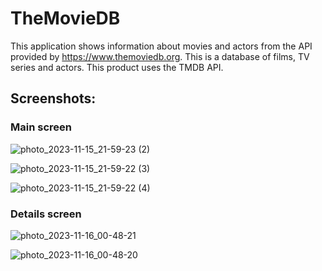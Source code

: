 # TheMovieDB
This application shows information about movies and actors from the API provided by https://www.themoviedb.org.
This is a database of films, TV series and actors.
This product uses the TMDB API.


## Screenshots:

### Main screen
![photo_2023-11-15_21-59-23 (2)](https://github.com/Bourbonike/TheMovieDB/assets/100319658/a60318d5-e66f-43c6-913b-c06cc0c4c96d)


![photo_2023-11-15_21-59-22 (3)](https://github.com/Bourbonike/TheMovieDB/assets/100319658/463ac033-887d-49c7-98b6-070f40996678)


![photo_2023-11-15_21-59-22 (4)](https://github.com/Bourbonike/TheMovieDB/assets/100319658/a0810e64-3785-4149-b148-622c7eed3a83)


### Details screen

![photo_2023-11-16_00-48-21](https://github.com/Bourbonike/TheMovieDB/assets/100319658/b346e2fe-f721-454a-b6c1-44e8201e8684)


![photo_2023-11-16_00-48-20](https://github.com/Bourbonike/TheMovieDB/assets/100319658/af80c114-5983-4709-8d95-4fbb43eaaecd)
